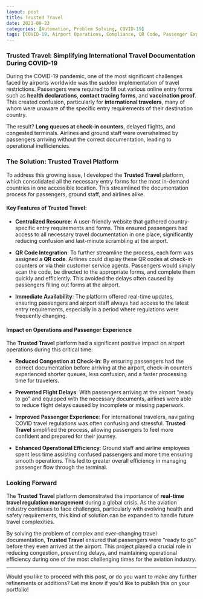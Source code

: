 ```yaml
---
layout: post
title: Trusted Travel
date: 2021-09-23
categories: [Automation, Problem Solving, COVID-19]
tags: [COVID-19, Airport Operations, Compliance, QR Code, Passenger Experience, Automation]
---
```


### **Trusted Travel: Simplifying International Travel Documentation During COVID-19**

During the COVID-19 pandemic, one of the most significant challenges faced by airports worldwide was the sudden implementation of travel restrictions. Passengers were required to fill out various online entry forms such as **health declarations**, **contact tracing forms**, and **vaccination proof**. This created confusion, particularly for **international travelers**, many of whom were unaware of the specific entry requirements of their destination country.

The result? **Long queues at check-in counters**, delayed flights, and congested terminals. Airlines and ground staff were overwhelmed by passengers arriving without the correct documentation, leading to operational inefficiencies.

### **The Solution: Trusted Travel Platform**
To address this growing issue, I developed the **Trusted Travel** platform, which consolidated all the necessary entry forms for the most in-demand countries in one accessible location. This streamlined the documentation process for passengers, ground staff, and airlines alike.

#### **Key Features of Trusted Travel:**

- **Centralized Resource**: A user-friendly website that gathered country-specific entry requirements and forms. This ensured passengers had access to all necessary travel documentation in one place, significantly reducing confusion and last-minute scrambling at the airport.
  
- **QR Code Integration**: To further streamline the process, each form was assigned a **QR code**. Airlines could display these QR codes at check-in counters or via their customer service agents. Passengers would simply scan the code, be directed to the appropriate forms, and complete them quickly and efficiently. This avoided the delays often caused by passengers filling out forms at the airport.

- **Immediate Availability**: The platform offered real-time updates, ensuring passengers and airport staff always had access to the latest entry requirements, especially in a period where regulations were frequently changing.

#### **Impact on Operations and Passenger Experience**

The **Trusted Travel** platform had a significant positive impact on airport operations during this critical time:
  
- **Reduced Congestion at Check-in**: By ensuring passengers had the correct documentation before arriving at the airport, check-in counters experienced shorter queues, less confusion, and a faster processing time for travelers.
  
- **Prevented Flight Delays**: With passengers arriving at the airport "ready to go" and equipped with the necessary documents, airlines were able to reduce flight delays caused by incomplete or missing paperwork.

- **Improved Passenger Experience**: For international travelers, navigating COVID travel regulations was often confusing and stressful. **Trusted Travel** simplified the process, allowing passengers to feel more confident and prepared for their journey.
  
- **Enhanced Operational Efficiency**: Ground staff and airline employees spent less time assisting confused passengers and more time ensuring smooth operations. This led to greater overall efficiency in managing passenger flow through the terminal.

### **Looking Forward**

The **Trusted Travel** platform demonstrated the importance of **real-time travel regulation management** during a global crisis. As the aviation industry continues to face challenges, particularly with evolving health and safety requirements, this kind of solution can be expanded to handle future travel complexities.

By solving the problem of complex and ever-changing travel documentation, **Trusted Travel** ensured that passengers were "ready to go" before they even arrived at the airport. This project played a crucial role in reducing congestion, preventing delays, and maintaining operational efficiency during one of the most challenging times for the aviation industry.

---

Would you like to proceed with this post, or do you want to make any further refinements or additions? Let me know if you'd like to publish this on your portfolio!
